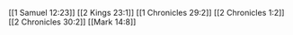 [[1 Samuel 12:23]]
[[2 Kings 23:1]]
[[1 Chronicles 29:2]]
[[2 Chronicles 1:2]]
[[2 Chronicles 30:2]]
[[Mark 14:8]]
